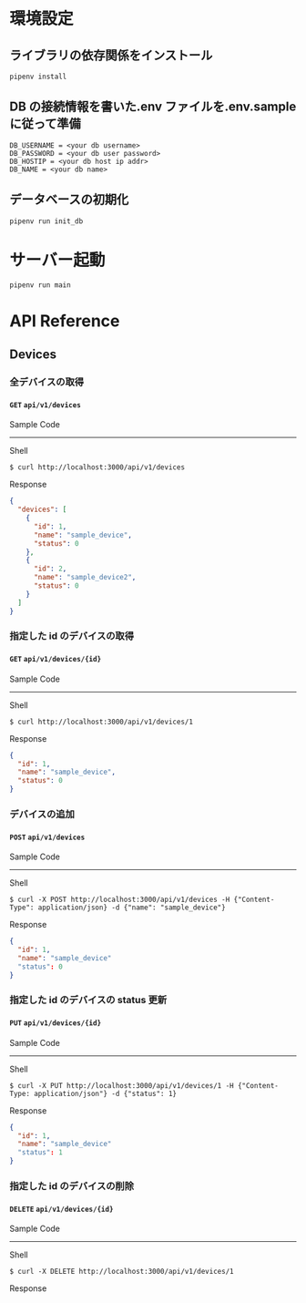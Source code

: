 # 環境設定

## ライブラリの依存関係をインストール

`pipenv install`

## DB の接続情報を書いた.env ファイルを.env.sample に従って準備

```:.env
DB_USERNAME = <your db username>
DB_PASSWORD = <your db user password>
DB_HOSTIP = <your db host ip addr>
DB_NAME = <your db name>
```

## データベースの初期化

`pipenv run init_db`

# サーバー起動

`pipenv run main`

# API Reference

## Devices

### 全デバイスの取得

#### `GET` `api/v1/devices`

Sample Code

---

Shell

```terminal
$ curl http://localhost:3000/api/v1/devices
```

Response

```json
{
  "devices": [
    {
      "id": 1,
      "name": "sample_device",
      "status": 0
    },
    {
      "id": 2,
      "name": "sample_device2",
      "status": 0
    }
  ]
}
```

### 指定した id のデバイスの取得

#### `GET` `api/v1/devices/{id}`

Sample Code

---

Shell

```terminal
$ curl http://localhost:3000/api/v1/devices/1
```

Response

```json
{
  "id": 1,
  "name": "sample_device",
  "status": 0
}
```

### デバイスの追加

#### `POST` `api/v1/devices`

Sample Code

---

Shell

```terminal
$ curl -X POST http://localhost:3000/api/v1/devices -H {"Content-Type": application/json} -d {"name": "sample_device"}
```

Response

```json
{
  "id": 1,
  "name": "sample_device"
  "status": 0
}
```

### 指定した id のデバイスの status 更新

#### `PUT` `api/v1/devices/{id}`

Sample Code

---

Shell

```terminal
$ curl -X PUT http://localhost:3000/api/v1/devices/1 -H {"Content-Type: application/json"} -d {"status": 1}
```

Response

```json
{
  "id": 1,
  "name": "sample_device"
  "status": 1
}
```

### 指定した id のデバイスの削除

#### `DELETE` `api/v1/devices/{id}`

Sample Code

---

Shell

```terminal
$ curl -X DELETE http://localhost:3000/api/v1/devices/1
```

Response

```json

```
